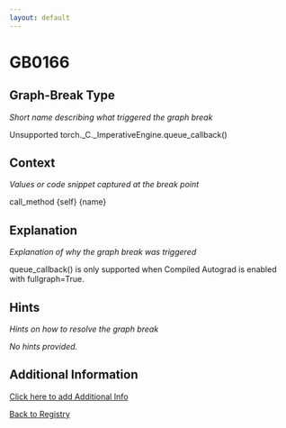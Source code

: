 ```yaml
---
layout: default
---
```

# GB0166

## Graph-Break Type
*Short name describing what triggered the graph break*

Unsupported torch._C._ImperativeEngine.queue_callback()

## Context
*Values or code snippet captured at the break point*

call_method {self} {name}

## Explanation
*Explanation of why the graph break was triggered*

queue_callback() is only supported when Compiled Autograd is enabled with fullgraph=True.

## Hints
*Hints on how to resolve the graph break*

*No hints provided.*


## Additional Information

<!-- ADDITIONAL INFORMATION START - Add custom information below this line -->

<!-- ADDITIONAL INFORMATION END -->


[Click here to add Additional Info](https://github.com/pytorch-labs/compile-graph-break-site/edit/main/docs/gb/gb0166.md)

[Back to Registry](../index.html)
